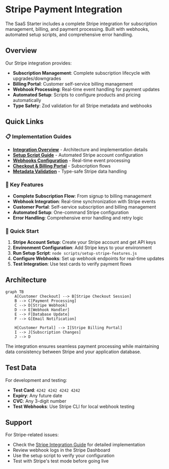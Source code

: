 # Stripe Payment Integration

The SaaS Starter includes a complete Stripe integration for subscription management, billing, and payment processing. Built with webhooks, automated setup scripts, and comprehensive error handling.

## Overview

Our Stripe integration provides:

- **Subscription Management**: Complete subscription lifecycle with upgrades/downgrades
- **Billing Portal**: Customer self-service billing management
- **Webhook Processing**: Real-time event handling for payment updates
- **Automated Setup**: Scripts to configure products and pricing automatically
- **Type Safety**: Zod validation for all Stripe metadata and webhooks

## Quick Links

### 📋 Implementation Guides

- **[Integration Overview](./stripe-integration)** - Architecture and implementation details
- **[Setup Script Guide](./setup-script-guide)** - Automated Stripe account configuration
- **[Webhooks Configuration](./webhooks-configuration)** - Real-time event processing
- **[Checkout & Billing Portal](./checkout-and-billing-portal)** - Subscription flows
- **[Metadata Validation](./stripe-metadata-validation.md)** - Type-safe Stripe data handling

### 🔑 Key Features

- **Complete Subscription Flow**: From signup to billing management
- **Webhook Integration**: Real-time synchronization with Stripe events
- **Customer Portal**: Self-service subscription and billing management
- **Automated Setup**: One-command Stripe configuration
- **Error Handling**: Comprehensive error handling and retry logic

### 🚀 Quick Start

1. **Stripe Account Setup**: Create your Stripe account and get API keys
2. **Environment Configuration**: Add Stripe keys to your environment
3. **Run Setup Script**: `node scripts/setup-stripe-features.js`
4. **Configure Webhooks**: Set up webhook endpoints for real-time updates
5. **Test Integration**: Use test cards to verify payment flows

## Architecture

```mermaid
graph TB
    A[Customer Checkout] --> B[Stripe Checkout Session]
    B --> C[Payment Processing]
    C --> D[Stripe Webhook]
    D --> E[Webhook Handler]
    E --> F[Database Update]
    F --> G[Email Notification]

    H[Customer Portal] --> I[Stripe Billing Portal]
    I --> J[Subscription Changes]
    J --> D
```

The integration ensures seamless payment processing while maintaining data consistency between Stripe and your application database.

## Test Data

For development and testing:

- **Test Card**: `4242 4242 4242 4242`
- **Expiry**: Any future date
- **CVC**: Any 3-digit number
- **Test Webhooks**: Use Stripe CLI for local webhook testing

## Support

For Stripe-related issues:

- Check the [Stripe Integration Guide](./stripe-integration) for detailed implementation
- Review webhook logs in the Stripe Dashboard
- Use the setup script to verify your configuration
- Test with Stripe's test mode before going live
